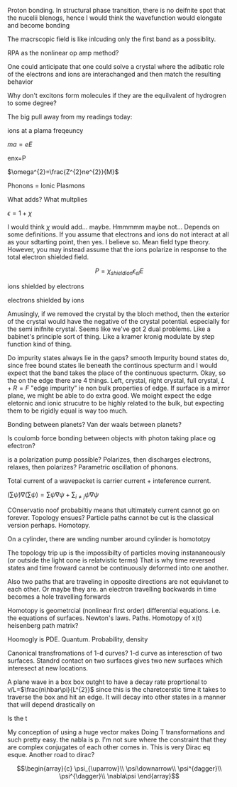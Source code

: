 Proton bonding. In structural phase transition, there is no deifnite
spot that the nucelii blenogs, hence I would think the wavefunction
would elongate and become bonding

The macrscopic field is like inlcuding only the first band as a
possiblity.

RPA as the nonlinear op amp method?

One could anticipate that one could solve a crystal where the adibatic
role of the electrons and ions are interachanged and then match the
resulting behavior

Why don't excitons form molecules if they are the equilvalent of
hydrogren to some degree?

The big pull away from my readings today:

ions at a plama freqeuncy

$ma=eE$

enx=P

$\omega^{2}=\frac{Z^{2}ne^{2}}{M}$

Phonons = Ionic Plasmons

What adds? What multplies

$\epsilon=1+\chi$

I would think $\chi$ would add\... maybe. Hmmmmm maybe not\... Depends
on some definitions. If you assume that electrons and ions do not
interact at all as your sdtarting point, then yes. I believe so. Mean
field type theory. However, you may instead assume that the ions
polarize in response to the total electron shielded field.

$$P=\chi_{shieldion}\epsilon_{el}E$$

ions shielded by electrons

electrons shielded by ions

Amusingly, if we removed the crystal by the bloch method, then the
exterior of the crystal would have the negative of the crystal
potential. especially for the semi inifnite crystal. Seems like we've
got 2 dual problems. Like a babinet's principle sort of thing. Like a
kramer kronig modulate by step function kind of thing.

Do impurity states always lie in the gaps? smooth Impurity bound states
do, since free bound states lie beneath the continous specturm and I
would expect that the band takes the place of the continuous specturm.
Okay, so the on the edge there are 4 things. Left, crystal, right
crystal, full crystal, $L+R=F$ "edge impurity" ie non bulk properties of
edge. If surface is a mirror plane, we might be able to do extra good.
We moight expect the edge eletornic and ionic strucutre to be highly
related to the bulk, but expecting them to be rigidly equal is way too
much.

Bonding between planets? Van der waals between planets?

Is coulomb force bonding between objects with photon taking place og
efectron?

is a polarization pump possible? Polarizes, then discharges electrons,
relaxes, then polarizes? Parametric oscillation of phonons.

Total current of a wavepacket is carrier current + inteference current.

$(\sum\psi)\nabla(\sum\psi)=\sum\psi\nabla\psi+\sum_{i\ne j}\psi\nabla\psi$

COnservatio noof probabiltiy means that ultimately current cannot go on
forever. Topology ensues? Particle paths cannot be cut is the classical
version perhaps. Homotopy.

On a cylinder, there are wnding number around cylinder is homototpy

The topology trip up is the impossibilty of particles moving
instananeously (or outside the light cone is relatvistic terms) That is
why time reversed states and time froward cannot be continuously
deformed into one another.

Also two paths that are traveling in opposite directions are not
equivlanet to each other. Or maybe they are. an electron travelling
backwards in time becomes a hole travelling forwards

Homotopy is geometrcial (nonlinear first order) differential equations.
i.e. the equations of surfaces. Newton's laws. Paths. Homotopy of x(t)
heisenberg path matrix?

Hoomogly is PDE. Quantum. Probability, density

Canonical transfromations of 1-d curves? 1-d curve as interesction of
two surfaces. Standrd contact on two surfaces gives two new surfaces
which interesect at new locations.

A plane wave in a box box outght to have a decay rate proprtional to
v/L=$\frac{n\hbar\pi}{L^{2}}$ since this is the charetcerstic time it
takes to traverse the box and hit an edge. It will decay into other
states in a manner that will depend drastically on

Is the t

My conception of using a huge vector makes Doing T transformations and
such pretty easy. the nabla is p. I'm not sure where the constraint that
they are complex conjugates of each other comes in. This is very Dirac
eq esque. Another road to dirac?

$$\begin{array}{c}
\psi_{\uparrow}\\
\psi\downarrow\\
\psi^{dagger}\\
\psi^{\dagger}\\
\nabla\psi
\end{array}$$
